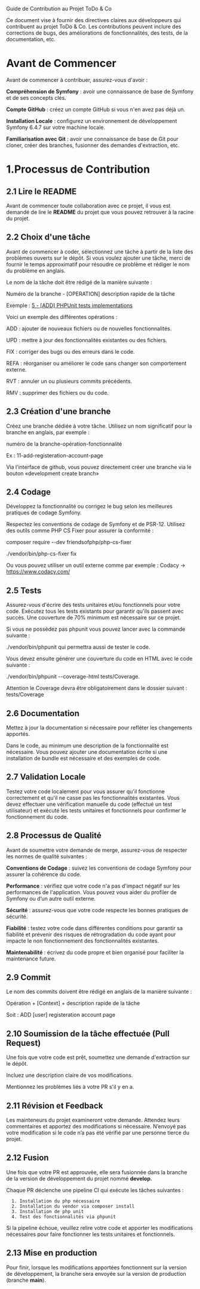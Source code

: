 ﻿Guide de Contribution au Projet ToDo & Co

Ce document vise à fournir des directives claires aux développeurs qui contribuent au projet ToDo & Co. Les contributions peuvent inclure des corrections de bugs, des améliorations de fonctionnalités, des tests, de la documentation, etc.

# **Avant de Commencer**

Avant de commencer à contribuer, assurez-vous d'avoir :

**Compréhension de Symfony** : avoir une connaissance de base de Symfony et de ses concepts clés.

**Compte GitHub** : créez un compte GitHub si vous n'en avez pas déjà un.

**Installation Locale** : configurez un environnement de développement Symfony 6.4.7 sur votre machine locale.

**Familiarisation avec Git** : avoir une connaissance de base de Git pour cloner, créer des branches, fusionner des demandes d'extraction, etc.

# **1.Processus de Contribution**

## **2.1 Lire le README**

Avant de commencer toute collaboration avec ce projet, il vous est demandé de lire le **README** du projet que vous pouvez retrouver à la racine du projet.

## **2.2 Choix d'une tâche**

Avant de commencer à coder, sélectionnez une tâche à partir de la liste des problèmes ouverts sur le dépôt. Si vous voulez ajouter une tâche, merci de fournir le temps approximatif pour résoudre ce problème et rédiger le nom du problème en anglais.

Le nom de la tâche doit être rédigé de la manière suivante :

Numéro de la branche - [OPERATION] description rapide de la tâche

Exemple : [5 - \[ADD\] PHPUnit tests implementations](https://github.com/Galypso-Unreal/ToDo-Co/issues/5)

Voici un exemple des différentes opérations :

ADD : ajouter de nouveaux fichiers ou de nouvelles fonctionnalités.

UPD : mettre à jour des fonctionnalités existantes ou des fichiers.

FIX : corriger des bugs ou des erreurs dans le code.

REFA : réorganiser ou améliorer le code sans changer son comportement externe.

RVT : annuler un ou plusieurs commits précédents.

RMV : supprimer des fichiers ou du code.

## **2.3 Création d'une branche**

Créez une branche dédiée à votre tâche. Utilisez un nom significatif pour la branche en anglais, par exemple :

numéro de la branche-opération-fonctionnalité

Ex : 11-add-registeration-account-page

Via l’interface de github, vous pouvez directement créer une branche via le bouton «development create branch»

## **2.4 Codage**

Développez la fonctionnalité ou corrigez le bug selon les meilleures pratiques de codage Symfony.

Respectez les conventions de codage de Symfony et de PSR-12. Utilisez des outils comme PHP CS Fixer pour assurer la conformité :

composer require --dev friendsofphp/php-cs-fixer

./vendor/bin/php-cs-fixer fix

Ou vous pouvez utiliser un outil externe comme par exemple : Codacy -> <https://www.codacy.com/>

## **2.5 Tests**

Assurez-vous d'écrire des tests unitaires et/ou fonctionnels pour votre code. Exécutez tous les tests existants pour garantir qu'ils passent avec succès. Une couverture de 70% minimum est nécessaire sur ce projet.

Si vous ne possédez pas phpunit vous pouvez lancer avec la commande suivante :

./vendor/bin/phpunit qui permettra aussi de tester le code.

Vous devez ensuite générer une couverture du code en HTML avec le code suivante :

./vendor/bin/phpunit --coverage-html tests/Coverage.

Attention le Coverage devra être obligatoirement dans le dossier suivant : tests/Coverage

## **2.6 Documentation**

Mettez à jour la documentation si nécessaire pour refléter les changements apportés.

Dans le code, au minimum une description de la fonctionnalité est nécessaire. Vous pouvez ajouter une documentation écrite si une installation de bundle est nécessaire et des exemples de code.

## **2.7 Validation Locale**

Testez votre code localement pour vous assurer qu'il fonctionne correctement et qu'il ne casse pas les fonctionnalités existantes. Vous devez effectuer une vérification manuelle du code (effectué un test utilisateur) et exécuté les tests unitaires et fonctionnels pour confirmer le fonctionnement du code.

## **2.8 Processus de Qualité**

Avant de soumettre votre demande de merge, assurez-vous de respecter les normes de qualité suivantes :

**Conventions de Codage** : suivez les conventions de codage Symfony pour assurer la cohérence du code.

**Performance** : vérifiez que votre code n'a pas d'impact négatif sur les performances de l'application. Vous pouvez vous aider du profiler de Symfony ou d’un autre outil externe.

**Sécurité** : assurez-vous que votre code respecte les bonnes pratiques de sécurité.

**Fiabilité** : testez votre code dans différentes conditions pour garantir sa fiabilité et prévenir des risques de rétrogradation du code ayant pour impacte le non fonctionnement des fonctionnalités existantes.

**Maintenabilité** : écrivez du code propre et bien organisé pour faciliter la maintenance future.

## **2.9 Commit**

Le nom des commits doivent être rédigé en anglais de la manière suivante :

Opération + [Context] + description rapide de la tâche

Soit : ADD [user] registeration account page

## **2.10 Soumission de la tâche effectuée (Pull Request)**

Une fois que votre code est prêt, soumettez une demande d'extraction sur le dépôt.

Incluez une description claire de vos modifications.

Mentionnez les problèmes liés à votre PR s'il y en a.

## **2.11 Révision et Feedback**

Les mainteneurs du projet examineront votre demande. Attendez leurs commentaires et apportez des modifications si nécessaire. N’envoyé pas votre modification si le code n’a pas été vérifié par une personne tierce du projet.

## **2.12 Fusion**

Une fois que votre PR est approuvée, elle sera fusionnée dans la branche de la version de développement du projet nommé **develop.**

Chaque PR déclenche une pipeline CI qui exécute les tâches suivantes :

      1. Installation du php nécessaire
      2. Installation du vendor via composer install
      3. Installation de php unit
      4. Test des fonctionnalités via phpunit

Si la pipeline échoue, veuillez relire votre code et apporter les modifications nécessaires pour faire fonctionner les tests unitaires et fonctionnels.

## **2.13 Mise en production**

Pour finir, lorsque les modifications apportées fonctionnent sur la version de développement, la branche sera envoyée sur la version de production (branche **main**).
